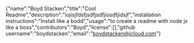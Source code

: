 {"name":"Boyd Stacken","title":"Cool Readme","description":"iojisjfdsfjsdfjsdfjiosdfjidsjf","installation instructions":"Install like a bodd","usage":"to create a readme with node js like a boss","contributors":"Boyd","license":[],"github username":"boydstacken","email":"boydstacken@icloud.com"}